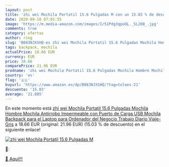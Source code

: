 ```yaml
---
layout: post
title: 'zhi wei Mochila Portatil 15.6 Pulgadas M con un 15.03 % de descuento'
date: 2020-09-18 07:01:55
image: 'https://m.media-amazon.com/images/I/51Pdg3qpoOL._SL200_.jpg'
comments: true
category: ofertas
author: ring
slug: 'B083NJXSHQ-es zhi wei Mochila Portatil 15.6 Pulgadas Mochila Hombre...'
tags: backpack, mochila
actualPrice: 18.66 EUR
currency: EUR
price: 18.66
comparePrice: 21.96 EUR
prodname: 'zhi wei Mochila Portatil 15.6 Pulgadas Mochila Hombre Mochila Antirrobo Impermeable con Puerto de Carga USB Mochila Backpack para el Laptop para Ordenador del Negocio Trabajo Diario Viaje-Gris'
country: 'es'
flag: '🇪🇸'
buyurl: 'https://www.amazon.es/dp/B083NJXSHQ/?tag=tolees-21'
descuento: '15.03'
average: '21.885'
---
```


En este momento está [zhi wei Mochila Portatil 15.6 Pulgadas Mochila Hombre Mochila Antirrobo Impermeable con Puerto de Carga USB Mochila Backpack para el Laptop para Ordenador del Negocio Trabajo Diario Viaje-Gris](https://www.amazon.es/dp/B083NJXSHQ/?tag=tolees-21) a 18.66 EUR (original: 21.96 EUR) (15.03 %  de descuento) en el siguiente enlace!

[![zhi wei Mochila Portatil 15.6 Pulgadas M](https://m.media-amazon.com/images/I/51Pdg3qpoOL._SL200_.jpg)](https://www.amazon.es/dp/B083NJXSHQ/?tag=tolees-21)

🔎:


[🛒 Aquí!!!](https://www.amazon.es/dp/B083NJXSHQ/?tag=tolees-21)
